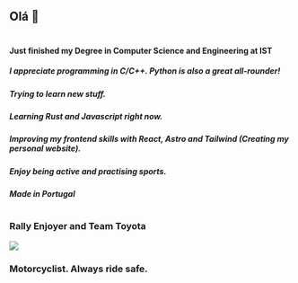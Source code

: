 ## Olá 👋
#
#### Just finished my Degree in Computer Science and Engineering at IST
##### I appreciate programming in C/C++. Python is also a great all-rounder!
##### Trying to learn new stuff.
##### Learning Rust and Javascript right now.
##### Improving my frontend skills with React, Astro and Tailwind (Creating my personal website).
##### Enjoy being active and practising sports.
##### Made in Portugal
#

### Rally Enjoyer and Team Toyota
![](https://media.giphy.com/media/dBQnOB1RBK2YKSNjN2/giphy-downsized-large.gif)
### Motorcyclist. Always ride safe.
